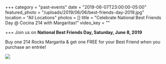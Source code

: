 +++
category = "past-events"
date = "2019-06-07T23:00:00-05:00"
featured_photo = "/uploads/2019/06/06/best-friends-day-2019.jpg"
location = "All Locations"
photos = []
title = "Celebrate National Best Friends Day @ Cocina 214 with Margaritas!"
video_key = ""

+++
Join us on **National Best Friends Day, Saturday, June 8, 2019**

Buy one 214 Rocks Margarita & get one FREE for your Best Friend when you purchase an entrèe!

![](/uploads/2019/06/06/best-friends-day-2019.jpg)